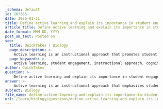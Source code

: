 ```yaml
---
_schema: default
id: 167385
date: 2025-01-31
title: Define active learning and explain its importance in student engagement.
article_title: Define active learning and explain its importance in student engagement.
date_format: MMM DD, YYYY
post_on_text: Posted on
seo:
  title: QuickTakes | Biology
  page_description: >-
    Active learning is an instructional approach that promotes student engagement and participation, enhancing cognitive processing, retention, motivation, and collaboration among students.
  page_keywords: >-
    active learning, student engagement, instructional approach, cognitive processing, retention, motivation, collaboration, social skills, dynamic classroom, learning objectives
author: QuickTakes
question: >-
    Define active learning and explain its importance in student engagement.
answer: >-
    Active learning is an instructional approach that emphasizes student engagement and participation in the learning process. It involves activities that require students to actively interact with the material, fostering deeper cognitive processing and understanding. Examples of active learning techniques include group discussions, problem-solving tasks, hands-on experiments, and collaborative projects.\n\n### Importance of Active Learning in Student Engagement\n\n1. **Enhanced Cognitive Processing**: Active learning techniques stimulate cognitive processes that enhance students' abilities to analyze, synthesize, and evaluate information. When students engage in discussions or work collaboratively to solve problems, they reinforce their understanding and develop critical thinking skills essential for academic success.\n\n2. **Improved Retention and Understanding**: Research indicates that active learning can significantly improve student retention and comprehension of material. By participating actively, students are more likely to remember what they have learned and apply it in different contexts.\n\n3. **Motivation and Ownership**: Active learning fosters a sense of ownership over the learning process. When students are involved in their education, they are more motivated to engage with the content and take responsibility for their learning outcomes. This ownership can lead to increased persistence and effort in their studies.\n\n4. **Collaboration and Social Skills**: Many active learning strategies, such as group work and peer learning, promote social interaction among students. This collaboration not only enhances learning but also helps students develop important social skills, such as communication, teamwork, and conflict resolution.\n\n5. **Dynamic Classroom Environment**: Active learning creates a dynamic and interactive classroom atmosphere. Techniques like random calling, interactive technology (e.g., iClicker), and class discussions encourage students to engage with both the material and their peers, fostering a collaborative learning environment.\n\n6. **Alignment with Learning Objectives**: Active learning strategies can be aligned with clear and measurable learning outcomes. This alignment helps students understand what is expected of them and allows educators to assess student progress effectively.\n\nIn summary, active learning is crucial for enhancing student engagement as it promotes deeper cognitive processing, improves retention, fosters motivation, encourages collaboration, creates a dynamic learning environment, and aligns with educational goals. By implementing active learning strategies, educators can significantly enhance the overall learning experience for their students.
subject: Biology
file_name: define-active-learning-and-explain-its-importance-in-student-engagement.md
url: /learn/biology/questions/define-active-learning-and-explain-its-importance-in-student-engagement
---
```


&nbsp;